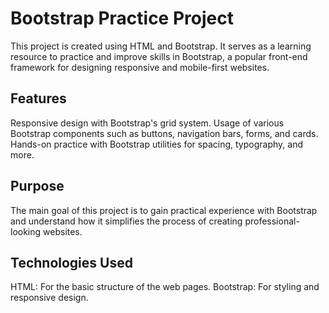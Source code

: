 # Bootstrap Practice Project

This project is created using HTML and Bootstrap. It serves as a learning resource to practice and improve skills in Bootstrap, a popular front-end framework for designing responsive and mobile-first websites.

## Features

Responsive design with Bootstrap's grid system.
Usage of various Bootstrap components such as buttons, navigation bars, forms, and cards.
Hands-on practice with Bootstrap utilities for spacing, typography, and more.

## Purpose

The main goal of this project is to gain practical experience with Bootstrap and understand how it simplifies the process of creating professional-looking websites.

## Technologies Used

HTML: For the basic structure of the web pages.
Bootstrap: For styling and responsive design.
